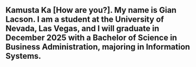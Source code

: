 ## Kamusta Ka [How are you?]. My name is Gian Lacson. I am a student at the University of Nevada, Las Vegas, and I will graduate in December 2025 with a Bachelor of Science in Business Administration, majoring in Information Systems. 

<!--
**gianpat100/gianpat100** is a ✨ _special_ ✨ repository because its `README.md` (this file) appears on your GitHub profile.

Here are some ideas to get you started:

- 🔭 I’m currently working on ...
- 🌱 I’m currently learning ...
- 👯 I’m looking to collaborate on ...
- 🤔 I’m looking for help with ...
- 💬 Ask me about ...
- 📫 How to reach me: ...
- 😄 Pronouns: ...
- ⚡ Fun fact: ...
-->
